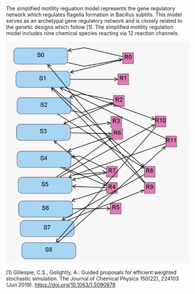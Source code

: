 The simplified motility reguation model represents the gene regulatory network which regulates flagella formation in Bacillus subtilis. This model serves as an archetypal gene regulatory network and is closely related to the genetic designs which follow [1]. The simplified motility regulation model includes nine chemical species reacting via 12 reaction channels.

![Figure1](../../Media/motilReg.png)

[1] Gillespie, C.S., Golightly, A.: Guided proposals for efficient weighted stochastic simulation. The Journal of Chemical Physics 150(22), 224103 (Jun 2019). https://doi.org/10.1063/1.5090979